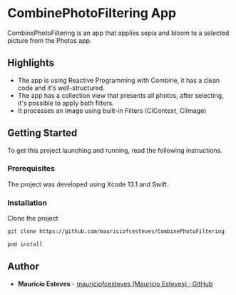 # CombinePhotoFiltering App

CombinePhotoFiltering is an app that applies sepia and bloom to a selected picture from the Photos app.

## Highlights
- The app is using Reactive Programming with Combine, it has a clean code and it's well-structured.
- The app has a collection view that presents all photos, after selecting, it's possible to apply both filters.
- It processes an Image using built-in Filters (CIContext, CIImage)

## Getting Started
To get this project launching and running, read the following instructions.

### Prerequisites
The project was developed using Xcode 13.1 and Swift.

### Installation
Clone the project

```bash
git clone https://github.com/mauriciofcesteves/CombinePhotoFiltering

pod install
```

## Author
* **Mauricio Esteves** - [mauriciofcesteves (Mauricio Esteves) · GitHub](https://github.com/mauriciofcesteves)
